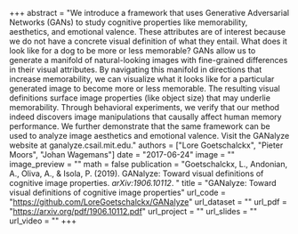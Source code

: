 +++
abstract = "We introduce a framework that uses Generative Adversarial Networks (GANs) to study cognitive properties like memorability, aesthetics, and emotional valence. These attributes are of interest because we do not have a concrete visual definition of what they entail. What does it look like for a dog to be more or less memorable? GANs allow us to generate a manifold of natural-looking images with fine-grained differences in their visual attributes. By navigating this manifold in directions that increase memorability, we can visualize what it looks like for a particular generated image to become more or less memorable. The resulting visual definitions surface image properties (like object size) that may underlie memorability. Through behavioral experiments, we verify that our method indeed discovers image manipulations that causally affect human memory performance. We further demonstrate that the same framework can be used to analyze image aesthetics and emotional valence. Visit the GANalyze website at ganalyze.csail.mit.edu."
authors = ["Lore Goetschalckx", "Pieter Moors", "Johan Wagemans"]
date = "2017-06-24"
image = ""
image_preview = ""
math = false
publication = "Goetschalckx, L., Andonian, A., Oliva, A., & Isola, P. (2019). GANalyze: Toward visual definitions of cognitive image properties. *arXiv:1906.10112*. "
title = "GANalyze: Toward visual definitions of cognitive image properties"
url_code = "https://github.com/LoreGoetschalckx/GANalyze"
url_dataset = ""
url_pdf = "https://arxiv.org/pdf/1906.10112.pdf"
url_project = ""
url_slides = ""
url_video = ""
+++